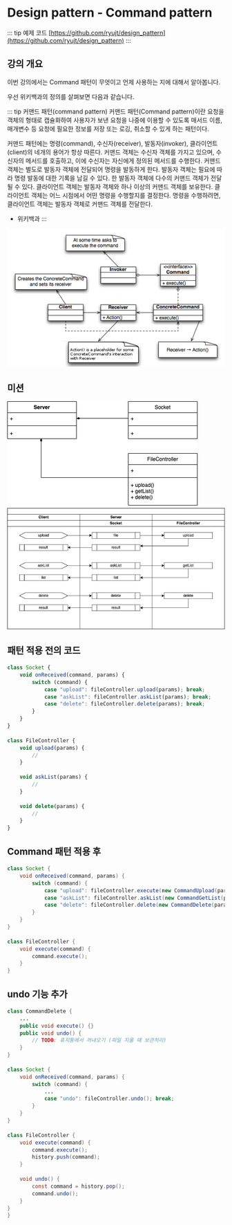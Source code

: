 # Design pattern - Command pattern


::: tip 예제 코드
[https://github.com/ryujt/design_pattern](https://github.com/ryujt/design_pattern)
:::


## 강의 개요

이번 강의에서는 Command 패턴이 무엇이고 언제 사용하는 지에 대해서 알아봅니다.

우선 위키백과의 정의를 살펴보면 다음과 같습니다.

::: tip 커맨드 패턴(command pattern)
커맨드 패턴(Command pattern)이란 요청을 객체의 형태로 캡슐화하여 사용자가 보낸 요청을 나중에 이용할 수 있도록 매서드 이름, 매개변수 등 요청에 필요한 정보를 저장 또는 로깅, 취소할 수 있게 하는 패턴이다.

커맨드 패턴에는 명령(command), 수신자(receiver), 발동자(invoker), 클라이언트(client)의 네개의 용어가 항상 따른다. 커맨드 객체는 수신자 객체를 가지고 있으며, 수신자의 메서드를 호출하고, 이에 수신자는 자신에게 정의된 메서드를 수행한다. 커맨드 객체는 별도로 발동자 객체에 전달되어 명령을 발동하게 한다. 발동자 객체는 필요에 따라 명령 발동에 대한 기록을 남길 수 있다. 한 발동자 객체에 다수의 커맨드 객체가 전달될 수 있다. 클라이언트 객체는 발동자 객체와 하나 이상의 커맨드 객체를 보유한다. 클라이언트 객체는 어느 시점에서 어떤 명령을 수행할지를 결정한다. 명령을 수행하려면, 클라이언트 객체는 발동자 객체로 커맨드 객체를 전달한다.

* 위키백과
:::

![](./pic-01.png)


## 미션

![](./pic-03.png)
![](./pic-02.png)


## 패턴 적용 전의 코드

``` js
class Socket {
    void onReceived(command, params) {
        switch (command) {
            case "upload": fileController.upload(params); break;
            case "askList": fileController.askList(params); break;
            case "delete": fileController.delete(params); break;
        }
    }
}

class FileController {
    void upload(params) {
        //
    }

    void askList(params) {
        //
    }

    void delete(params) {
        //
    }
}
```

## Command 패턴 적용 후

``` java
class Socket {
    void onReceived(command, params) {
        switch (command) {
            case "upload": fileController.execute(new CommandUpload(params)); break;
            case "askList": fileController.askList(new CommandGetList(params)); break;
            case "delete": fileController.delete(new CommandDelete(params)); break;
        }
    }
}

class FileController {
    void execute(command) {
        command.execute();
    }
}
```


## undo 기능 추가

``` java
class CommandDelete {
    ...
    public void execute() {}
    public void undo() {
        // TODO: 휴지통에서 꺼내오기 (파일 지울 때 보관처리)
    }
}

class Socket {
    void onReceived(command, params) {
        switch (command) {
            ...
            case "undo": fileController.undo(); break;
        }
    }
}

class FileController {
    void execute(command) {
        command.execute();
        history.push(command);
    }

    void undo() {
        const command = history.pop();
        command.undo();
    }
}
}
```